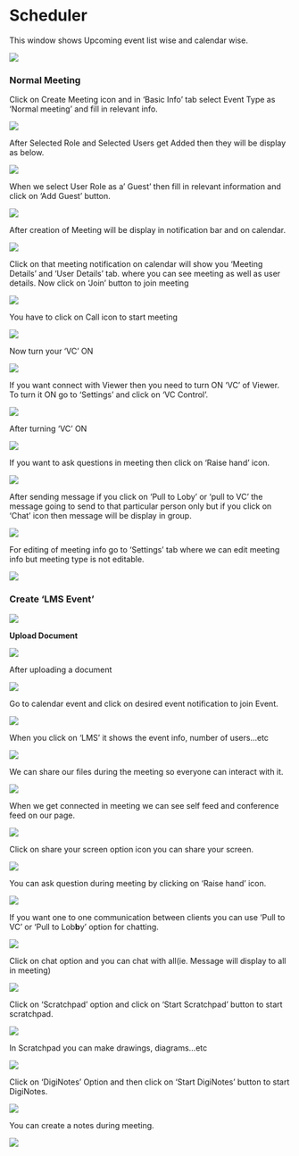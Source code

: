 # Scheduler

This window shows Upcoming event list wise and calendar wise.

![](../.gitbook/assets/image%20%28133%29.png)

###  **Normal Meeting**

Click on Create Meeting icon and in ‘Basic Info’ tab select Event Type as ‘Normal meeting’ and fill in relevant info.

![](../.gitbook/assets/image%20%28153%29.png)

After Selected Role and Selected Users get Added then they will be display as below.

![](../.gitbook/assets/image%20%28225%29.png)

When we select User Role as a’ Guest’ then fill in relevant information and click on ‘Add Guest’ button.

![](../.gitbook/assets/image%20%28131%29.png)

After creation of Meeting will be display in notification bar and on calendar.

![](../.gitbook/assets/image%20%2896%29.png)

Click on that meeting notification on calendar will show you ‘Meeting Details’ and ‘User Details’ tab. where you can see meeting as well as user details. Now click on ‘Join’ button to join meeting

![](../.gitbook/assets/image%20%28104%29.png)

You have to click on Call icon to start meeting

![](../.gitbook/assets/image%20%28123%29.png)

Now turn your ‘VC’ ON

![](../.gitbook/assets/image%20%2886%29.png)

If you want connect with Viewer then you need to turn ON ‘VC’ of Viewer. To turn it ON go to ‘Settings’ and click on ‘VC Control’.

![](../.gitbook/assets/image%20%28166%29.png)

After turning ‘VC’ ON

![](../.gitbook/assets/image%20%2888%29.png)

If you want to ask questions in meeting then click on ‘Raise hand’ icon.

![](../.gitbook/assets/image%20%28186%29.png)

After sending message if you click on ‘Pull to Loby’ or ‘pull to VC’ the message going to send to that particular person only but if you click on ‘Chat’ icon then message will be display in group.

![](../.gitbook/assets/image%20%28144%29.png)

For editing of meeting info go to ‘Settings’ tab where we can edit meeting info but meeting type is not editable.

![](../.gitbook/assets/image%20%2864%29.png)

###  **Create ‘LMS Event’**

![](../.gitbook/assets/image%20%28102%29.png)

 **Upload Document**

![](../.gitbook/assets/image%20%28175%29.png)

After uploading a document

![](../.gitbook/assets/image%20%2884%29.png)

Go to calendar event and click on desired event notification to join Event.

![](../.gitbook/assets/image%20%2856%29.png)

When you click on ‘LMS’ it shows the event info, number of users…etc

![](../.gitbook/assets/image%20%285%29.png)

We can share our files during the meeting so everyone can interact with it.

![](../.gitbook/assets/image%20%28228%29.png)

When we get connected in meeting we can see self feed and conference feed on our page.

![](../.gitbook/assets/image%20%28139%29.png)

Click on share your screen option icon you can share your screen.

![](../.gitbook/assets/image%20%28182%29.png)

You can ask question during meeting by clicking on ‘Raise hand’ icon.

![](../.gitbook/assets/image%20%2899%29.png)

If you want one to one communication between clients you can use ‘Pull to VC’ or ‘Pull to Lob**b**y’ option for chatting.

![](../.gitbook/assets/image%20%28223%29.png)

Click on chat option and you can chat with all\(ie. Message will display to all in meeting\)

![](../.gitbook/assets/image%20%28191%29.png)

Click on ‘Scratchpad’ option and click on ‘Start Scratchpad’ button to start scratchpad.

![](../.gitbook/assets/image%20%2858%29.png)

In Scratchpad you can make drawings, diagrams…etc

![](../.gitbook/assets/image%20%2851%29.png)

Click on ‘DigiNotes’ Option and then click on ‘Start DigiNotes’ button to start DigiNotes.

![](../.gitbook/assets/image%20%2877%29.png)

You can create a notes during meeting.

![](../.gitbook/assets/image%20%28207%29.png)



